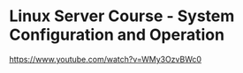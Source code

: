 # Linux Server Course - System Configuration and Operation

<https://www.youtube.com/watch?v=WMy3OzvBWc0>
